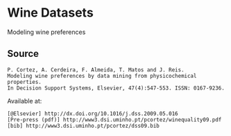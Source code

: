 # Wine Datasets

Modeling wine preferences

## Source

    P. Cortez, A. Cerdeira, F. Almeida, T. Matos and J. Reis.
    Modeling wine preferences by data mining from physicochemical properties.
    In Decision Support Systems, Elsevier, 47(4):547-553. ISSN: 0167-9236.

Available at:

    [@Elsevier] http://dx.doi.org/10.1016/j.dss.2009.05.016
    [Pre-press (pdf)] http://www3.dsi.uminho.pt/pcortez/winequality09.pdf
    [bib] http://www3.dsi.uminho.pt/pcortez/dss09.bib
